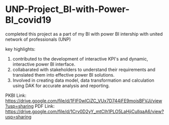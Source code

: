 # UNP-Project_BI-with-Power-BI_covid19

completed this project as a part of my BI with power BI intership with united network of professionals (UNP)

key highlights:

1. contributed to the development of interactive KPI's and dynamic, interactive power BI interface.
2. collabarated with stakeholders to understand their requirements and translated them into effective power BI solutions.
3. Involved in creating data model, data transformation and calculation using DAK for accurate analysis and reporting.

PKBI Link: https://drive.google.com/file/d/1FIF0wlCiZC_VUx7D744iFE9moisBFVJi/view?usp=sharing
PDF Link: https://drive.google.com/file/d/1Crv0D2yY_mtCIh1PLO5LaHjiCullqaA6/view?usp=sharing
